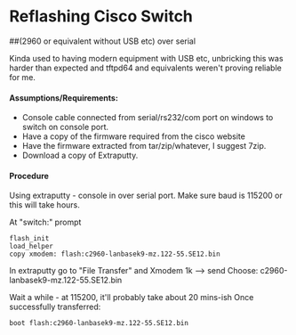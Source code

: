 # Reflashing Cisco Switch 
##(2960 or equivalent without USB etc) over serial

Kinda used to having modern equipment with USB etc, unbricking
this was harder than expected and tftpd64 and equivalents weren't
proving reliable for me. 


#### Assumptions/Requirements:
- Console cable connected from serial/rs232/com port on windows to switch on console port. 
- Have a copy of the firmware required from the cisco website
- Have the firmware extracted from tar/zip/whatever, I suggest 7zip.
- Download a copy of Extraputty. 


#### Procedure
Using extraputty - console in over serial port.
Make sure baud is 115200 or this will take hours.

At "switch:" prompt

    flash_init
    load_helper
    copy xmodem: flash:c2960-lanbasek9-mz.122-55.SE12.bin

In extraputty go to "File Transfer" and Xmodem 1k --> send
Choose: c2960-lanbasek9-mz.122-55.SE12.bin

Wait a while - at 115200, it'll probably take about 20 mins-ish
Once successfully transferred:

    boot flash:c2960-lanbasek9-mz.122-55.SE12.bin